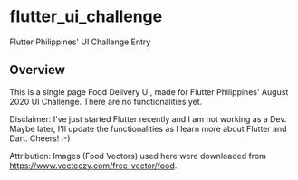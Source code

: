 # flutter_ui_challenge

Flutter Philippines' UI Challenge Entry

## Overview

This is a single page Food Delivery UI, made for Flutter Philippines' August 2020 UI Challenge. There are no functionalities yet. 

Disclaimer: I've just started Flutter recently and I am not working as a Dev. Maybe later, I'll update the functionalities as I learn more about Flutter and Dart. Cheers! :-) 

Attribution:
Images (Food Vectors) used here were downloaded from https://www.vecteezy.com/free-vector/food.
